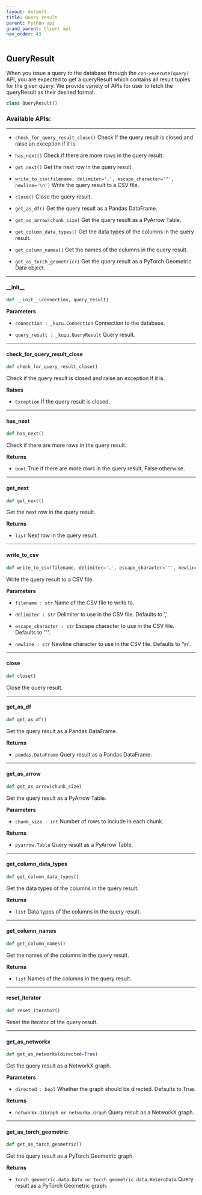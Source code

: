 ```yaml
---
layout: default
title: Query result
parent: Python api
grand_parent: Client api
nav_order: 43
---
```


## QueryResult
When you issue a query to the database through the `con->execute(query)` API, you are expected to get a queryResult which contains all result tuples for the given query.
We provide variety of APIs for user to fetch the queryResult as their desired format.

```python
class QueryResult()
```

### Available APIs:
-------
- `check_for_query_result_close()` Check if the query result is closed and raise an exception if it is.

- `has_next()` Check if there are more rows in the query result.

- `get_next()` Get the next row in the query result.

- `write_to_csv(filename, delimiter=',', escape_character='"', newline='\n')` Write the query result to a CSV file.

- `close()` Close the query result.

- `get_as_df()` Get the query result as a Pandas DataFrame.

- `get_as_arrow(chunk_size)` Get the query result as a PyArrow Table.

- `get_column_data_types()` Get the data types of the columns in the query result.

- `get_column_names()` Get the names of the columns in the query result.

- `get_as_torch_geometric()` Get the query result as a PyTorch Geometric Data object.

----

#### \_\_init\_\_

```python
def __init__(connection, query_result)
```

**Parameters**
- `connection : _kuzu.Connection` Connection to the database.

- `query_result : _kuzu.QueryResult` Query result.

----

#### check\_for\_query\_result\_close

```python
def check_for_query_result_close()
```

Check if the query result is closed and raise an exception if it is.

**Raises**
- `Exception` If the query result is closed.

----

#### has\_next

```python
def has_next()
```

Check if there are more rows in the query result.

**Returns**
- `bool` True if there are more rows in the query result, False otherwise.

----

#### get\_next

```python
def get_next()
```

Get the next row in the query result.

**Returns**
- `list` Next row in the query result.

----

#### write\_to\_csv

```python
def write_to_csv(filename, delimiter=',', escape_character='"', newline='\n')
```

Write the query result to a CSV file.

**Parameters**
- `filename : str` Name of the CSV file to write to.

- `delimiter : str` Delimiter to use in the CSV file. Defaults to ','.

- `escape_character : str` Escape character to use in the CSV file. Defaults to '"'.

- `newline : str` Newline character to use in the CSV file. Defaults to '\n'.

----

#### close

```python
def close()
```

Close the query result.

----

#### get\_as\_df

```python
def get_as_df()
```

Get the query result as a Pandas DataFrame.

**Returns**
- `pandas.DataFrame` Query result as a Pandas DataFrame.

----

#### get\_as\_arrow

```python
def get_as_arrow(chunk_size)
```

Get the query result as a PyArrow Table.

**Parameters**
- `chunk_size : int` Number of rows to include in each chunk.

**Returns**
- `pyarrow.Table` Query result as a PyArrow Table.

----

#### get\_column\_data\_types

```python
def get_column_data_types()
```

Get the data types of the columns in the query result.

**Returns**
- `list` Data types of the columns in the query result.

----

#### get\_column\_names

```python
def get_column_names()
```

Get the names of the columns in the query result.

**Returns**
- `list` Names of the columns in the query result.

----

#### reset\_iterator

```python
def reset_iterator()
```

Reset the iterator of the query result.

----

#### get\_as\_networkx

```python
def get_as_networkx(directed=True)
```

Get the query result as a NetworkX graph.

**Parameters**
- `directed : bool` Whether the graph should be directed. Defaults to True.

**Returns**
- `networkx.DiGraph or networkx.Graph` Query result as a NetworkX graph.

----

#### get\_as\_torch\_geometric

```python
def get_as_torch_geometric()
```

Get the query result as a PyTorch Geometric graph.

**Returns**
- `torch_geometric.data.Data or torch_geometric.data.HeteroData` Query result as a PyTorch Geometric graph.
